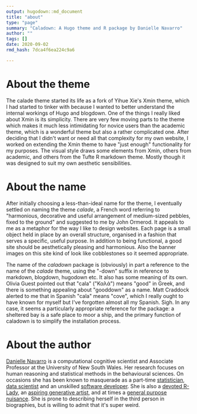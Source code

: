 ```yaml
---
output: hugodown::md_document
title: "about"
type: "page"
summary: "Caladown: A Hugo theme and R package by Danielle Navarro"
author: ""
tags: []
date: 2020-09-02
rmd_hash: 7dca4f6ea224c9a6

---
```


About the theme
===============

The calade theme started its life as a fork of Yihue Xie's Xmin theme, which I had started to tinker with because I wanted to better understand the internal workings of Hugo and blogdown. One of the things I really liked about Xmin is its simplicity. There are very few moving parts to the theme which makes it much less intimidating for novice users than the academic theme, which is a wonderful theme but also a rather complicated one. After deciding that I didn't want or need all that complexity for my own website, I worked on extending the Xmin theme to have "just enough" functionality for my purposes. The visual style draws some elements from Xmin, others from academic, and others from the Tufte R markdown theme. Mostly though it was designed to suit my own aesthetic sensibilities.

About the name
==============

After initially choosing a less-than-ideal name for the theme, I eventually settled on naming the theme *calade*, a French word referring to "harmonious, decorative and useful arrangement of medium-sized pebbles, fixed to the ground" and suggested to me by John Ormerod. It appeals to me as a metaphor for the way I like to design websites. Each page is a small object held in place by an overall structure, organised in a fashion that serves a specific, useful purpose. In addition to being functional, a good site should be aesthetically pleasing and harmonious. Also the banner images on this site kind of look like cobblestones so it seemed appropriate.

The name of the *caladown* package is (obviously) in part a reference to the name of the *calade* theme, using the "-down" suffix in reference to markdown, blogdown, hugodown etc. It also has some meaning of its own. Olivia Guest pointed out that "cala" ("Καλά") means "good" in Greek, and there is something appealing about "gooddown" as a name. Matt Craddock alerted to me that in Spanish "cala" means "cove", which I really ought to have known for myself but I've forgotten almost all my Spanish. Sigh. In any case, it seems a particularly appropriate reference for the package: a sheltered bay is a safe place to moor a ship, and the primary function of caladown is to simplify the installation process.

About the author
================

[Danielle Navarro](https://djnavarro.net) is a computational cognitive scientist and Associate Professor at the University of New South Wales. Her research focuses on human reasoning and statistical methods in the behavioural sciences. On occasions she has been known to masquerade as a part-time [statistician](https://learningstatisticswithr.com), [data scientist](https://robust-tools.djnavarro.net) and an unskilled [software developer](https://github.com/djnavarro). She is also a [devoted R-Lady](https://rladiessydney.org), an [aspiring generative artist](https://art.djnavarro.net), and at times a [general purpose nuisance](https://twitter.com/djnavarro). She is prone to describing herself in the third person in biographies, but is willing to admit that it's super weird.

